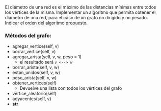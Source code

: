 El diámetro de una red es el máximo de las distancias mínimas entre todos los vértices de la misma. Implementar un algoritmo que permita obtener el diámetro de una red, para el caso de un grafo no dirigido y no pesado. Indicar el orden del algoritmo propuesto.

### Métodos del grafo:
- agregar_vertice(self, v)
- borrar_vertice(self, v)
- agregar_arista(self, v, w, peso = 1)
    - el resultado será  `v <--> w`
- borrar_arista(self, v, w)
- estan_unidos(self, v, w)
- peso_arista(self, v, w)
- obtener_vertices(self)
    - Devuelve una lista con todos los vértices del grafo
- vertice_aleatorio(self)
- adyacentes(self, v)
- __str__